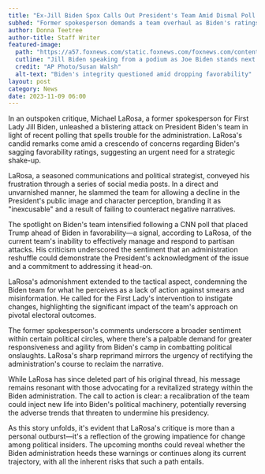 ```yaml
---
title: "Ex-Jill Biden Spox Calls Out President's Team Amid Dismal Poll Performance"
subhed: "Former spokesperson demands a team overhaul as Biden's ratings continue to falter."
author: Donna Teetree
author-title: Staff Writer
featured-image: 
  path: "https://a57.foxnews.com/static.foxnews.com/foxnews.com/content/uploads/2023/06/720/405/AP23162827932739.jpg?ve=1&tl=1"
  cutline: "Jill Biden speaking from a podium as Joe Biden stands next to her"
  credit: "AP Photo/Susan Walsh"
  alt-text: "Biden's integrity questioned amid dropping favorability"
layout: post
category: News
date: 2023-11-09 06:00
---
```


In an outspoken critique, Michael LaRosa, a former spokesperson for First Lady Jill Biden, unleashed a blistering attack on President Biden's team in light of recent polling that spells trouble for the administration. LaRosa's candid remarks come amid a crescendo of concerns regarding Biden's sagging favorability ratings, suggesting an urgent need for a strategic shake-up.

LaRosa, a seasoned communications and political strategist, conveyed his frustration through a series of social media posts. In a direct and unvarnished manner, he slammed the team for allowing a decline in the President's public image and character perception, branding it as "inexcusable" and a result of failing to counteract negative narratives.

The spotlight on Biden's team intensified following a CNN poll that placed Trump ahead of Biden in favorability—a signal, according to LaRosa, of the current team's inability to effectively manage and respond to partisan attacks. His criticism underscored the sentiment that an administration reshuffle could demonstrate the President's acknowledgment of the issue and a commitment to addressing it head-on.

LaRosa's admonishment extended to the tactical aspect, condemning the Biden team for what he perceives as a lack of action against smears and misinformation. He called for the First Lady's intervention to instigate changes, highlighting the significant impact of the team's approach on pivotal electoral outcomes.

The former spokesperson's comments underscore a broader sentiment within certain political circles, where there's a palpable demand for greater responsiveness and agility from Biden's camp in combatting political onslaughts. LaRosa's sharp reprimand mirrors the urgency of rectifying the administration's course to reclaim the narrative.

While LaRosa has since deleted part of his original thread, his message remains resonant with those advocating for a revitalized strategy within the Biden administration. The call to action is clear: a recalibration of the team could inject new life into Biden's political machinery, potentially reversing the adverse trends that threaten to undermine his presidency.

As this story unfolds, it's evident that LaRosa's critique is more than a personal outburst—it's a reflection of the growing impatience for change among political insiders. The upcoming months could reveal whether the Biden administration heeds these warnings or continues along its current trajectory, with all the inherent risks that such a path entails.
